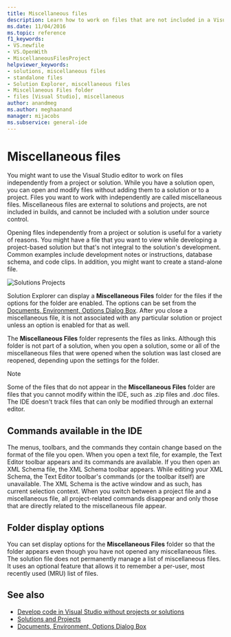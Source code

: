 ```yaml
---
title: Miscellaneous files
description: Learn how to work on files that are not included in a Visual Studio project or solution.
ms.date: 11/04/2016
ms.topic: reference
f1_keywords:
- VS.newfile
- VS.OpenWith
- MiscellaneousFilesProject
helpviewer_keywords:
- solutions, miscellaneous files
- standalone files
- Solution Explorer, miscellaneous files
- Miscellaneous Files folder
- files [Visual Studio], miscellaneous
author: anandmeg
ms.author: meghaanand
manager: mijacobs
ms.subservice: general-ide
---
```

# Miscellaneous files

You might want to use the Visual Studio editor to work on files independently from a project or solution. While you have a solution open, you can open and modify files without adding them to a solution or to a project. Files you want to work with independently are called miscellaneous files. Miscellaneous files are external to solutions and projects, are not included in builds, and cannot be included with a solution under source control.

Opening files independently from a project or solution is useful for a variety of reasons. You might have a file that you want to view while developing a project-based solution but that's not integral to the solution's development. Common examples include development notes or instructions, database schema, and code clips. In addition, you might want to create a stand-alone file.

![Solutions Projects](../../ide/reference/media/projects_solutions_misc.gif)

Solution Explorer can display a **Miscellaneous Files** folder for the files if the options for the folder are enabled. The options can be set from the [Documents, Environment, Options Dialog Box](../../ide/reference/documents-environment-options-dialog-box.md). After you close a miscellaneous file, it is not associated with any particular solution or project unless an option is enabled for that as well.

The **Miscellaneous Files** folder represents the files as links. Although this folder is not part of a solution, when you open a solution, some or all of the miscellaneous files that were opened when the solution was last closed are reopened, depending upon the settings for the folder.

> [!NOTE]
> Some of the files that do not appear in the **Miscellaneous Files** folder are files that you cannot modify within the IDE, such as .zip files and .doc files. The IDE doesn't track files that can only be modified through an external editor.

## Commands available in the IDE

The menus, toolbars, and the commands they contain change based on the format of the file you open. When you open a text file, for example, the Text Editor toolbar appears and its commands are available. If you then open an XML Schema file, the XML Schema toolbar appears. While editing your XML Schema, the Text Editor toolbar's commands (or the toolbar itself) are unavailable. The XML Schema is the active window and as such, has current selection context. When you switch between a project file and a miscellaneous file, all project-related commands disappear and only those that are directly related to the miscellaneous file appear.

## Folder display options

You can set display options for the **Miscellaneous Files** folder so that the folder appears even though you have not opened any miscellaneous files. The solution file does not permanently manage a list of miscellaneous files. It uses an optional feature that allows it to remember a per-user, most recently used (MRU) list of files.

## See also

- [Develop code in Visual Studio without projects or solutions](../develop-code-in-visual-studio-without-projects-or-solutions.md)
- [Solutions and Projects](../../ide/solutions-and-projects-in-visual-studio.md)
- [Documents, Environment, Options Dialog Box](../../ide/reference/documents-environment-options-dialog-box.md)

